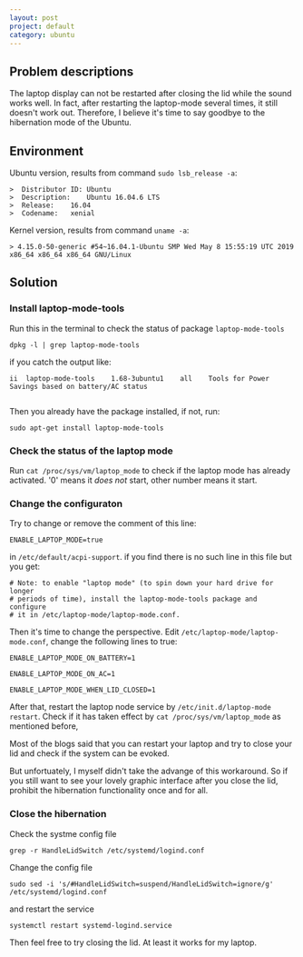 ```yaml
---
layout: post
project: default
category: ubuntu
---
```

## Problem descriptions     
The laptop display can not be restarted after closing the lid while the sound works well. In fact, after restarting the laptop-mode several times, it still doesn't work out. Therefore, I believe it's time to say goodbye to the hibernation mode of the Ubuntu.  

## Environment
Ubuntu version, results from command `sudo lsb_release -a`:
```
>  Distributor ID: Ubuntu
>  Description:    Ubuntu 16.04.6 LTS
>  Release:    16.04
>  Codename:   xenial
```
Kernel version, results from command `uname -a`:
```
> 4.15.0-50-generic #54~16.04.1-Ubuntu SMP Wed May 8 15:55:19 UTC 2019 x86_64 x86_64 x86_64 GNU/Linux
```

## Solution
### Install laptop-mode-tools
Run this in the terminal to check the status of package `laptop-mode-tools`
```
dpkg -l | grep laptop-mode-tools
```
if you catch the output like:
```
ii  laptop-mode-tools    1.68-3ubuntu1    all    Tools for Power Savings based on battery/AC status
   
```
Then you already have the package installed, if not, run:
```
sudo apt-get install laptop-mode-tools
```
        
### Check the status of the laptop mode

Run `cat /proc/sys/vm/laptop_mode` to check if the laptop mode has already activated. '0' means it *does not* start, other number means it start. 

### Change the configuraton

Try to change or remove the comment of this line:
```
ENABLE_LAPTOP_MODE=true
```
in `/etc/default/acpi-support`. if you find there is no such line in this file but you get:
```
# Note: to enable "laptop mode" (to spin down your hard drive for longer
# periods of time), install the laptop-mode-tools package and configure
# it in /etc/laptop-mode/laptop-mode.conf. 
```
Then it's time to change the perspective. Edit `/etc/laptop-mode/laptop-mode.conf`, change the following lines to true:
```
ENABLE_LAPTOP_MODE_ON_BATTERY=1

ENABLE_LAPTOP_MODE_ON_AC=1

ENABLE_LAPTOP_MODE_WHEN_LID_CLOSED=1
```
After that, restart the laptop node service by `/etc/init.d/laptop-mode restart`. Check if it has taken effect by `cat /proc/sys/vm/laptop_mode` as mentioned before, 
    
Most of the blogs said that you can restart your laptop and try to close your lid and check if the system can be evoked. 

But unfortuately, I myself didn't take the advange of this workaround. So if you still want to see your lovely graphic interface after you close the lid, prohibit the hibernation functionality once and for all. 


### Close the hibernation
Check the systme config file
```
grep -r HandleLidSwitch /etc/systemd/logind.conf
```
Change the config file 
```
sudo sed -i 's/#HandleLidSwitch=suspend/HandleLidSwitch=ignore/g' /etc/systemd/logind.conf
```
and restart the service
```
systemctl restart systemd-logind.service
```
Then feel free to try closing the lid. At least it works for my laptop. 











 


